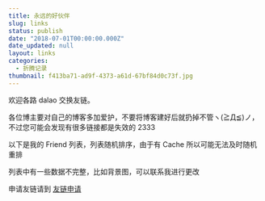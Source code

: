 ```yaml
---
title: 永远的好伙伴
slug: links
status: publish
date: "2018-07-01T00:00:00.000Z"
date_updated: null
layout: links
categories:
  - 折腾记录
thumbnail: f413ba71-ad9f-4373-a61d-67bf84d0c73f.jpg
---
```


<div style={{ textAlign: "center" }}>
  <p>欢迎各路 dalao 交换友链。</p>
  <p>各位博主要对自己的博客多加爱护，不要将博客建好后就扔掉不管ヽ(≧Д≦)ノ，不过您可能会发现有很多链接都是失效的 2333</p>
  <p>以下是我的 Friend 列表，列表随机排序，由于有 Cache 所以可能无法及时随机重排</p>
  <p>列表中有一些数据不完整，比如背景图，可以联系我进行更改</p>
  <p>申请友链请到 <a href="/links-application">友链申请</a></p>
</div>
